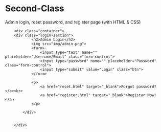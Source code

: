 # Second-Class
Admin login, reset password, and register page (with HTML &amp; CSS)

<!DOCTYPE html>
<html>
<head>
	<title>second class</title>
	<link rel="stylesheet" type="text/css" href="css/style1.css">
	<link href="https://fonts.googleapis.com/css?family=Germania+One" rel="stylesheet">
</head>
<body class="background">

		<div class="container">
		<div class="login-section">
				<h2>Admin Login</h2>
				<img src="img/admin.png">
				<form>
					<input type="text" name="" placeholder="Username/Email" class="form-control">
					<input type="password" name="" placeholder="Password" class="form-control">
					<input type="submit" value="Login" class="btn">
				</form>

				<p>
					<a href="reset.html" target="_blank">Forgot password?</a><br>
					<a href="register.html" target="_blank">Register Now!</a>
				</p>
				
			</div>
				
			
		</div>

		


</body>
</html>
